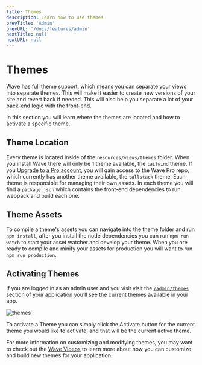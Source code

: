```yaml
---
title: Themes
description: Learn how to use themes
prevTitle: 'Admin'
prevURL: '/docs/features/admin'
nextTitle: null
nextURL: null
---
```


# Themes

Wave has full theme support, which means you can separate your views into separate themes. This will make it easier to create new versions of your site and revert back if needed. This will also help you separate a lot of your back-end logic with the front-end.

In this section you will learn where the themes are located and how to activate a specific theme.

## Theme Location

Every theme is located inside of the `resources/views/themes` folder. When you install Wave there will only be 1 theme available, the `tailwind` theme. If you <a href="https://devdojo.com/wave#pro" target="_blank">Upgrade to a Pro account</a>, you will gain access to the Wave Pro repo, which currently has another theme available, the `tallstack` theme. Each theme is responsible for managing their own assets. In each theme you will find a `package.json` which contains the front-end dependencies to run webpack and build each one.

## Theme Assets

To compile a theme's assets you can navigate into the theme folder and run `npm install`, after you install the node dependencies you can run `npm run watch` to start your asset watcher and develop your theme. When you are ready to compile and minify your assets for production you will want to run `npm run production`.

## Activating Themes

If you are logged in as an admin user and you visit visit the <a href="/admin/themes" target="_blank">`/admin/themes`</a> section of your application you’ll see the current themes available in your app.

![themes](https://cdn.devdojo.com/images/may2021/themes.png)

To activate a Theme you can simply click the Activate button for the current theme you would like to activate, and that will be the current active theme.


For more information on customizing and modifying themes, you may want to check out the <a href="https://devdojo.com/wave/videos" target="_blank">Wave Videos</a> to learn more about how you can customize and build new themes for your application.